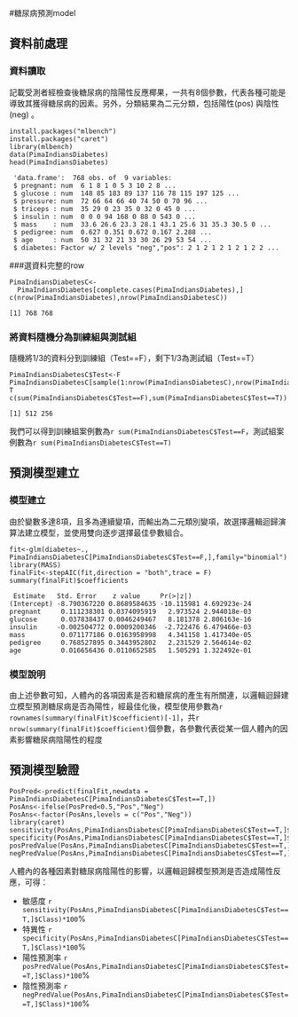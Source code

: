 #糖尿病預測model

## 資料前處理

### 資料讀取

記載受測者經檢查後糖尿病的陰陽性反應椰果，一共有8個參數，代表各種可能是導致其獲得糖尿病的因素。另外，分類結果為二元分類，包括陽性(pos) 與陰性 (neg) 。

```{r message=F,warning=F}
install.packages("mlbench")
install.packages("caret")
library(mlbench)
data(PimaIndiansDiabetes) 
head(PimaIndiansDiabetes) 
```
```{r message=F,warning=F}
 'data.frame':	768 obs. of  9 variables:
 $ pregnant: num  6 1 8 1 0 5 3 10 2 8 ...
 $ glucose : num  148 85 183 89 137 116 78 115 197 125 ...
 $ pressure: num  72 66 64 66 40 74 50 0 70 96 ...
 $ triceps : num  35 29 0 23 35 0 32 0 45 0 ...
 $ insulin : num  0 0 0 94 168 0 88 0 543 0 ...
 $ mass    : num  33.6 26.6 23.3 28.1 43.1 25.6 31 35.3 30.5 0 ...
 $ pedigree: num  0.627 0.351 0.672 0.167 2.288 ...
 $ age     : num  50 31 32 21 33 30 26 29 53 54 ...
 $ diabetes: Factor w/ 2 levels "neg","pos": 2 1 2 1 2 1 2 1 2 2 ...
```
###選資料完整的row
```{r}
PimaIndiansDiabetesC<-
  PimaIndiansDiabetes[complete.cases(PimaIndiansDiabetes),]
c(nrow(PimaIndiansDiabetes),nrow(PimaIndiansDiabetesC))
```
```{r}
[1] 768 768
```
### 將資料隨機分為訓練組與測試組

隨機將1/3的資料分到訓練組（Test==F），剩下1/3為測試組（Test==T）

```{r}
PimaIndiansDiabetesC$Test<-F 
PimaIndiansDiabetesC[sample(1:nrow(PimaIndiansDiabetesC),nrow(PimaIndiansDiabetesC)/3),]$Test<-T 
c(sum(PimaIndiansDiabetesC$Test==F),sum(PimaIndiansDiabetesC$Test==T)) 
```
```{r message=F,warning=F}
[1] 512 256
```
我們可以得到訓練組案例數為`r sum(PimaIndiansDiabetesC$Test==F`，測試組案例數為`r sum(PimaIndiansDiabetesC$Test==T)`

## 預測模型建立

### 模型建立
   
由於變數多達8項，且多為連續變項，而輸出為二元類別變項，故選擇邏輯迴歸演算法建立模型，並使用雙向逐步選擇最佳參數組合。

```{r warning=F,message=F}
fit<-glm(diabetes~., PimaIndiansDiabetesC[PimaIndiansDiabetesC$Test==F,],family="binomial")
library(MASS)
finalFit<-stepAIC(fit,direction = "both",trace = F)
summary(finalFit)$coefficients
```
```{r warning=F,message=F}
 Estimate   Std. Error    z value     Pr(>|z|)
(Intercept) -8.790367220 0.8689584635 -10.115981 4.692923e-24
pregnant     0.111238301 0.0374095919   2.973524 2.944018e-03
glucose      0.037838437 0.0046249467   8.181378 2.806163e-16
insulin     -0.002504772 0.0009200346  -2.722476 6.479466e-03
mass         0.071177186 0.0163958998   4.341158 1.417340e-05
pedigree     0.768527895 0.3443952802   2.231529 2.564614e-02
age          0.016656436 0.0110652585   1.505291 1.322492e-01
```
### 模型說明

由上述參數可知，人體內的各項因素是否和糖尿病的產生有所關連，以邏輯迴歸建立模型預測糖尿病是否為陽性，經最佳化後，模型使用參數為`r rownames(summary(finalFit)$coefficient)[-1]`，共`r nrow(summary(finalFit)$coefficient)`個參數，各參數代表從某一個人體內的因素影響糖尿病陰陽性的程度
 
## 預測模型驗證

```{r warning=F,message=F,fig.height=4.5}
PosPred<-predict(finalFit,newdata = PimaIndiansDiabetesC[PimaIndiansDiabetesC$Test==T,])
PosAns<-ifelse(PosPred<0.5,"Pos","Neg")
PosAns<-factor(PosAns,levels = c("Pos","Neg"))
library(caret)
sensitivity(PosAns,PimaIndiansDiabetesC[PimaIndiansDiabetesC$Test==T,]$diabetes)
specificity(PosAns,PimaIndiansDiabetesC[PimaIndiansDiabetesC$Test==T,]$diabetes)
posPredValue(PosAns,PimaIndiansDiabetesC[PimaIndiansDiabetesC$Test==T,]$diabetes)
negPredValue(PosAns,PimaIndiansDiabetesC[PimaIndiansDiabetesC$Test==T,]$diabetes)
```

人體內的各種因素對糖尿病陰陽性的影響，以邏輯迴歸模型預測是否造成陽性反應，可得：

- 敏感度 `r sensitivity(PosAns,PimaIndiansDiabetesC[PimaIndiansDiabetesC$Test==T,]$Class)*100`%
- 特異性 `r specificity(PosAns,PimaIndiansDiabetesC[PimaIndiansDiabetesC$Test==T,]$Class)*100`%
- 陽性預測率 `r posPredValue(PosAns,PimaIndiansDiabetesC[PimaIndiansDiabetesC$Test==T,]$Class)*100`%
- 陰性預測率 `r negPredValue(PosAns,PimaIndiansDiabetesC[PimaIndiansDiabetesC$Test==T,]$Class)*100`%
```
